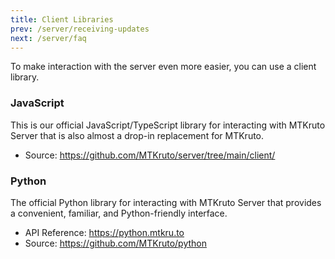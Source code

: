 ```yaml
---
title: Client Libraries
prev: /server/receiving-updates
next: /server/faq
---
```


To make interaction with the server even more easier, you can use a client
library.

### JavaScript

This is our official JavaScript/TypeScript library for interacting with MTKruto
Server that is also almost a drop-in replacement for MTKruto.

- Source: <https://github.com/MTKruto/server/tree/main/client/>

### Python

The official Python library for interacting with MTKruto Server that provides a
convenient, familiar, and Python-friendly interface.

- API Reference: <https://python.mtkru.to>
- Source: <https://github.com/MTKruto/python>
